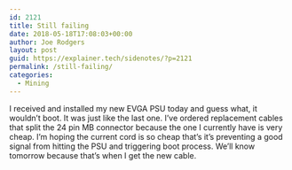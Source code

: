 ```yaml
---
id: 2121
title: Still failing
date: 2018-05-18T17:08:03+00:00
author: Joe Rodgers
layout: post
guid: https://explainer.tech/sidenotes/?p=2121
permalink: /still-failing/
categories:
  - Mining
---
```

I received and installed my new EVGA PSU today and guess what, it wouldn&#8217;t boot. It was just like the last one. I&#8217;ve ordered replacement cables that split the 24 pin MB connector because the one I currently have is very cheap. I&#8217;m hoping the current cord is so cheap that&#8217;s it&#8217;s preventing a good signal from hitting the PSU and triggering boot process. We&#8217;ll know tomorrow because that&#8217;s when I get the new cable.